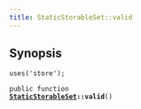 ```yaml
---
title: StaticStorableSet::valid
---
```


## Synopsis

<code>uses('store');</code>

<code>public function <b><a href="StaticStorableSet">StaticStorableSet</a>::valid</b>()</code>

